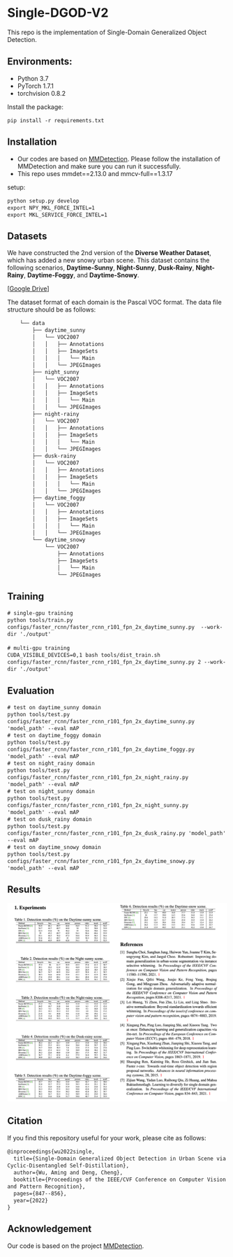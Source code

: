 # Single-DGOD-V2
This repo is the implementation of Single-Domain Generalized Object Detection.

## Environments:
- Python 3.7
- PyTorch 1.7.1
- torchvision 0.8.2

Install the package:
```
pip install -r requirements.txt
```

## Installation
  - Our codes are based on [MMDetection](https://github.com/open-mmlab/mmdetection). Please follow the installation of MMDetection and make sure you can run it successfully.
  - This repo uses mmdet==2.13.0 and mmcv-full==1.3.17

setup:
```
python setup.py develop
export NPY_MKL_FORCE_INTEL=1
export MKL_SERVICE_FORCE_INTEL=1
```

## Datasets
We have constructed the 2nd version of the **Diverse Weather Dataset**, which has added a new snowy urban scene. This dataset contains the following scenarios, **Daytime-Sunny**, **Night-Sunny**, **Dusk-Rainy**, **Night-Rainy**, **Daytime-Foggy**, and **Daytime-Snowy**.

[[Google Drive](https://drive.google.com/drive/folders/1PlQsF8pEWbh1Fc_EMTgp5wLoIeL_z-O_?usp=sharing)]

The dataset format of each domain is the Pascal VOC format.
The data file structure should be as follows:
```
    └── data
        ├── daytime_sunny
        │   └── VOC2007
        │   │   ├── Annotations
        │   │   ├── ImageSets
        │   │   │   └── Main
        │   │   └── JPEGImages
        ├── night_sunny
        │   └── VOC2007
        │   │   ├── Annotations
        │   │   ├── ImageSets
        │   │   │   └── Main
        │   │   └── JPEGImages
        ├── night-rainy
        │   └── VOC2007
        │   │   ├── Annotations
        │   │   ├── ImageSets
        │   │   │   └── Main
        │   │   └── JPEGImages
        ├── dusk-rainy
        │   └── VOC2007
        │   │   ├── Annotations
        │   │   ├── ImageSets
        │   │   │   └── Main
        │   │   └── JPEGImages
        ├── daytime_foggy
        │   └── VOC2007
        │   │   ├── Annotations
        │   │   ├── ImageSets
        │   │   │   └── Main
        │   │   └── JPEGImages
        └── daytime_snowy
            └── VOC2007
                ├── Annotations
                ├── ImageSets
                │   └── Main
                └── JPEGImages
```

## Training

```
# single-gpu training
python tools/train.py configs/faster_rcnn/faster_rcnn_r101_fpn_2x_daytime_sunny.py  --work-dir './output'

# multi-gpu training
CUDA_VISIBLE_DEVICES=0,1 bash tools/dist_train.sh configs/faster_rcnn/faster_rcnn_r101_fpn_2x_daytime_sunny.py 2 --work-dir './output' 
```

## Evaluation

```
# test on daytime_sunny domain
python tools/test.py configs/faster_rcnn/faster_rcnn_r101_fpn_2x_daytime_sunny.py 'model_path' --eval mAP 
# test on daytime_foggy domain
python tools/test.py configs/faster_rcnn/faster_rcnn_r101_fpn_2x_daytime_foggy.py 'model_path' --eval mAP 
# test on night_rainy domain
python tools/test.py configs/faster_rcnn/faster_rcnn_r101_fpn_2x_night_rainy.py 'model_path' --eval mAP 
# test on night_sunny domain
python tools/test.py configs/faster_rcnn/faster_rcnn_r101_fpn_2x_night_sunny.py 'model_path' --eval mAP 
# test on dusk_rainy domain
python tools/test.py configs/faster_rcnn/faster_rcnn_r101_fpn_2x_dusk_rainy.py 'model_path' --eval mAP 
# test on daytime_snowy domain
python tools/test.py configs/faster_rcnn/faster_rcnn_r101_fpn_2x_daytime_snowy.py 'model_path' --eval mAP 
```
## Results
<img src='./Results/Detection_Results.png' width=900/>

## Citation

If you find this repository useful for your work, please cite as follows:

```
@inproceedings{wu2022single,
  title={Single-Domain Generalized Object Detection in Urban Scene via Cyclic-Disentangled Self-Distillation},
  author={Wu, Aming and Deng, Cheng},
  booktitle={Proceedings of the IEEE/CVF Conference on Computer Vision and Pattern Recognition},
  pages={847--856},
  year={2022}
}

```

## Acknowledgement
Our code is based on the project [MMDetection](https://github.com/open-mmlab/mmdetection).

